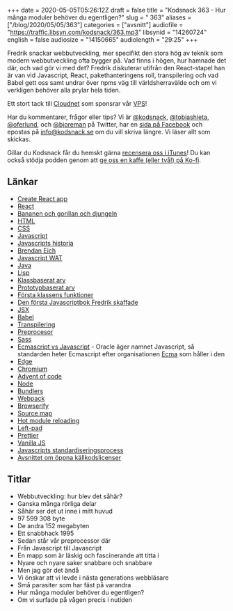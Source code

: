 +++
date = 2020-05-05T05:26:12Z
draft = false
title = "Kodsnack 363 - Hur många moduler behöver du egentligen?"
slug = " 363"
aliases = ["/blog/2020/05/05/363"]
categories = ["avsnitt"]
audiofile = "https://traffic.libsyn.com/kodsnack/363.mp3"
libsynid = "14260724"
english = false
audiosize = "14150665"
audiolength = "29:25" 
+++

Fredrik snackar webbutveckling, mer specifikt den stora hög av teknik som modern webbutveckling ofta bygger på. Vad finns i högen, hur hamnade det där, och vad gör vi med det? Fredrik diskuterar utifrån den React-stapel han är van vid Javascript, React, pakethanteringens roll, transpilering och vad Babel gett oss samt undrar över npms väg till världsherravälde och om vi verkligen behöver alla prylar hela tiden.

Ett stort tack till [Cloudnet](http://www.cloudnet.se) som sponsrar vår [VPS](http://en.wikipedia.org/wiki/Virtual_private_server)!

Har du kommentarer, frågor eller tips? Vi är [@kodsnack](https://www.twitter.com/kodsnack), [@tobiashieta](https://www.twitter.com/tobiashieta), [@oferlund](https://www.twitter.com/oferlund), och [@bjoreman](https://www.twitter.com/bjoreman) på Twitter, har en [sida på Facebook](https://www.facebook.com/kodsnack) och epostas på [info@kodsnack.se](mailto:info@kodsnack.se) om du vill skriva längre. Vi läser allt som skickas.

Gillar du Kodsnack får du hemskt gärna [recensera oss i iTunes](http://itunes.apple.com/se/podcast/kodsnack/id561631498?l=en)! Du kan också stödja podden genom att <a href="https://ko-fi.com/kodsnack" rel="payment">ge oss en kaffe (eller två!) på Ko-fi</a>.

## Länkar ##
* [Create React app](https://create-react-app.dev/)
* [React](https://reactjs.org/)
* [Bananen och gorillan och djungeln](https://www.johndcook.com/blog/2011/07/19/you-wanted-banana/)
* [HTML](https://en.wikipedia.org/wiki/HTML)
* [CSS](https://en.wikipedia.org/wiki/Cascading_Style_Sheets)
* [Javascript](https://en.wikipedia.org/wiki/JavaScript)
* [Javascripts historia](https://auth0.com/blog/a-brief-history-of-javascript/)
* [Brendan Eich](https://en.wikipedia.org/wiki/Brendan_Eich)
* [Javascript WAT](https://www.destroyallsoftware.com/talks/wat)
* [Java](https://en.wikipedia.org/wiki/Java_%28programming_language%29)
* [Lisp](https://en.wikipedia.org/wiki/Lisp_%28programming_language%29)
* [Klassbaserat arv](https://en.wikipedia.org/wiki/Class-based_programming)
* [Prototypbaserat arv](https://en.wikipedia.org/wiki/Prototype-based_programming)
* [Första klassens funktioner](https://en.wikipedia.org/wiki/First-class_function)
* [Den första Javascriptbok Fredrik skaffade](https://www.amazon.com/Professional-JavaScript-Developers-Wrox-Guides/dp/0764579088)
* [JSX](https://reactjs.org/docs/introducing-jsx.html)
* [Babel](https://en.wikipedia.org/wiki/Babel_%28transcompiler%29)
* [Transpilering](https://en.wikipedia.org/wiki/Source-to-source_compiler)
* [Preprocesor](https://en.wikipedia.org/wiki/Preprocessor)
* [Sass](https://sass-lang.com/)
* [Ecmascript vs Javascript](https://en.wikipedia.org/wiki/ECMAScript) - Oracle äger namnet Javascript, så standarden heter Ecmascript efter organisationen [Ecma](https://en.wikipedia.org/wiki/Ecma_International) som håller i den
* [Edge](https://en.wikipedia.org/wiki/Microsoft_Edge)
* [Chromium](https://en.wikipedia.org/wiki/Chromium_%28web_browser%29)
* [Advent of code](https://adventofcode.com/)
* [Node](https://en.wikipedia.org/wiki/Node.js)
* [Bundlers](https://medium.com/@gimenete/how-javascript-bundlers-work-1fc0d0caf2da)
* [Webpack](https://en.wikipedia.org/wiki/Webpack)
* [Browserify](https://en.wikipedia.org/wiki/Browserify)
* [Source map](https://developer.mozilla.org/en-US/docs/Tools/Debugger/How_to/Use_a_source_map)
* [Hot module reloading](http://gaearon.github.io/react-hot-loader/)
* [Left-pad](https://www.infoworld.com/article/3047177/how-one-yanked-javascript-package-wreaked-havoc.html)
* [Prettier](https://prettier.io/)
* [Vanilla JS](http://vanilla-js.com/)
* [Javascripts standardiseringsprocess](https://tc39.es/process-document/)
* [Avsnittet om öppna källkodslicenser](https://kodsnack.se/360/)

## Titlar ##
* Webbutveckling: hur blev det såhär?
* Ganska många rörliga delar
* Såhär ser det ut inne i mitt huvud
* 97 599 308 byte
* De andra 152 megabyten
* Ett snabbhack 1995
* Sedan står vår preprocessor där
* Från Javascript till Javascript
* En mapp som är läskig och fascinerande att titta i
* Nyare och nyare saker snabbare och snabbare
* Men jag gör det ändå
* Vi önskar att vi levde i nästa generations webbläsare
* Små parasiter som har fäst på varandra
* Hur många moduler behöver du egentligen?
* Om vi surfade på vågen precis i nutiden